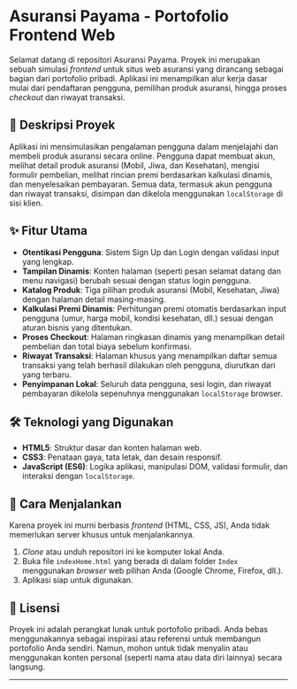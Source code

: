 # Asuransi Payama - Portofolio Frontend Web

Selamat datang di repositori Asuransi Payama. Proyek ini merupakan sebuah simulasi *frontend* untuk situs web asuransi yang dirancang sebagai bagian dari portofolio pribadi. Aplikasi ini menampilkan alur kerja dasar mulai dari pendaftaran pengguna, pemilihan produk asuransi, hingga proses *checkout* dan riwayat transaksi.

## 📜 Deskripsi Proyek

Aplikasi ini mensimulasikan pengalaman pengguna dalam menjelajahi dan membeli produk asuransi secara online. Pengguna dapat membuat akun, melihat detail produk asuransi (Mobil, Jiwa, dan Kesehatan), mengisi formulir pembelian, melihat rincian premi berdasarkan kalkulasi dinamis, dan menyelesaikan pembayaran. Semua data, termasuk akun pengguna dan riwayat transaksi, disimpan dan dikelola menggunakan `localStorage` di sisi klien.

## ✨ Fitur Utama

- **Otentikasi Pengguna**: Sistem Sign Up dan Login dengan validasi input yang lengkap.
- **Tampilan Dinamis**: Konten halaman (seperti pesan selamat datang dan menu navigasi) berubah sesuai dengan status login pengguna.
- **Katalog Produk**: Tiga pilihan produk asuransi (Mobil, Kesehatan, Jiwa) dengan halaman detail masing-masing.
- **Kalkulasi Premi Dinamis**: Perhitungan premi otomatis berdasarkan input pengguna (umur, harga mobil, kondisi kesehatan, dll.) sesuai dengan aturan bisnis yang ditentukan.
- **Proses Checkout**: Halaman ringkasan dinamis yang menampilkan detail pembelian dan total biaya sebelum konfirmasi.
- **Riwayat Transaksi**: Halaman khusus yang menampilkan daftar semua transaksi yang telah berhasil dilakukan oleh pengguna, diurutkan dari yang terbaru.
- **Penyimpanan Lokal**: Seluruh data pengguna, sesi login, dan riwayat pembayaran dikelola sepenuhnya menggunakan `localStorage` browser.

## 🛠️ Teknologi yang Digunakan

- **HTML5**: Struktur dasar dan konten halaman web.
- **CSS3**: Penataan gaya, tata letak, dan desain responsif.
- **JavaScript (ES6)**: Logika aplikasi, manipulasi DOM, validasi formulir, dan interaksi dengan `localStorage`.

## 🚀 Cara Menjalankan

Karena proyek ini murni berbasis *frontend* (HTML, CSS, JS), Anda tidak memerlukan server khusus untuk menjalankannya.

1.  *Clone* atau unduh repositori ini ke komputer lokal Anda.
2.  Buka file `indexHome.html` yang berada di dalam folder `Index` menggunakan *browser* web pilihan Anda (Google Chrome, Firefox, dll.).
3.  Aplikasi siap untuk digunakan.

## 📄 Lisensi

Proyek ini adalah perangkat lunak untuk portofolio pribadi. Anda bebas menggunakannya sebagai inspirasi atau referensi untuk membangun portofolio Anda sendiri. Namun, mohon untuk tidak menyalin atau menggunakan konten personal (seperti nama atau data diri lainnya) secara langsung.

---
